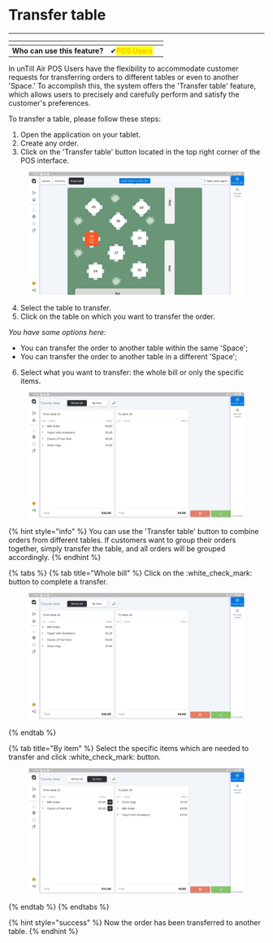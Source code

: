 # Transfer table

***

<table data-card-size="large" data-view="cards"><thead><tr><th></th><th></th><th></th></tr></thead><tbody><tr><td><strong>Who can use this feature?</strong></td><td><span data-gb-custom-inline data-tag="emoji" data-code="2714">✔</span><mark style="color:orange;">POS Users</mark></td><td></td></tr></tbody></table>

In unTill Air POS Users have the flexibility to accommodate customer requests for transferring orders to different tables or even to another 'Space.' To accomplish this, the system offers the 'Transfer table' feature, which allows users to precisely and carefully perform and satisfy the customer's preferences.

To transfer a table, please follow these steps:

1. Open the application on your tablet.
2. Create any order.
3. Click on the 'Transfer table' button located in the top right corner of the POS interface.

<figure><img src="../../images/transfer-able.jpeg" alt=""><figcaption></figcaption></figure>

4. Select the table to transfer.
5. Click on the table on which you want to transfer the order.

_You have some options here:_

* You can transfer the order to another table within the same 'Space';
* You can transfer the order to another table in a different 'Space';

6. Select what you want to transfer: the whole bill or only the specific items.

<figure><img src="../../images/transfer-table2.jpeg" alt=""><figcaption></figcaption></figure>

{% hint style="info" %}
You can use the 'Transfer table' button to combine orders from different tables. If customers want to group their orders together, simply transfer the table, and all orders will be grouped accordingly.
{% endhint %}

{% tabs %}
{% tab title="Whole bill" %}
Click on the :white\_check\_mark: button to complete a transfer.

<div data-full-width="true">

<figure><img src="../../images/transfer-table2.jpeg" alt=""><figcaption></figcaption></figure>

</div>
{% endtab %}

{% tab title="By item" %}
Select the specific items which are needed to transfer and click :white\_check\_mark: button.

<div data-full-width="true">

<figure><img src="../../images/transfer-table3.jpeg" alt=""><figcaption></figcaption></figure>

</div>
{% endtab %}
{% endtabs %}

{% hint style="success" %}
Now the order has been transferred to another table.
{% endhint %}
